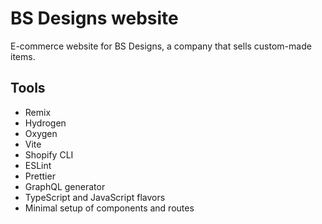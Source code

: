 # BS Designs website

E-commerce website for BS Designs, a company that sells custom-made items.

## Tools

- Remix
- Hydrogen
- Oxygen
- Vite
- Shopify CLI
- ESLint
- Prettier
- GraphQL generator
- TypeScript and JavaScript flavors
- Minimal setup of components and routes
